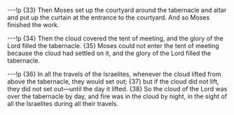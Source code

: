 ---!p
{33} Then Moses set up the courtyard around the tabernacle and altar and put up the curtain at the entrance to the courtyard. And so Moses finished the work.

---!p
{34} Then the cloud covered the tent of meeting, and the glory of the Lord filled the tabernacle. {35} Moses could not enter the tent of meeting because the cloud had settled on it, and the glory of the Lord filled the tabernacle.

---!p
{36} In all the travels of the Israelites, whenever the cloud lifted from above the tabernacle, they would set out; {37} but if the cloud did not lift, they did not set out—until the day it lifted. {38} So the cloud of the Lord was over the tabernacle by day, and fire was in the cloud by night, in the sight of all the Israelites during all their travels.